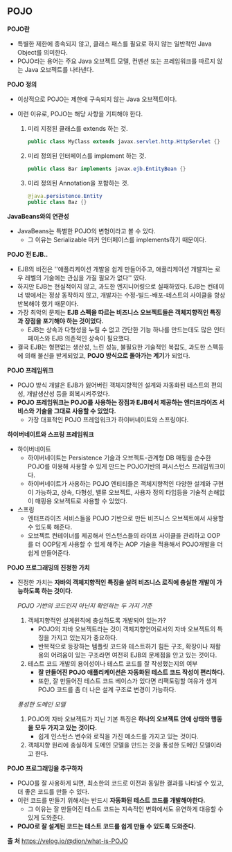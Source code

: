 ## POJO

**POJO란**

- 특별한 제한에 종속되지 않고, 클래스 패스를 필요로 하지 않는 일반적인 Java Object를 의미한다.
- POJO라는 용어는 주요 Java  오브젝트 모델, 컨벤션 또는 프레임워크를 따르지 않는 Java 오브젝트를 나타낸다.

**POJO 정의**

- 이상적으로 POJO는 제한에 구속되지 않는 Java 오브젝트이다.

- 이런 이유로, POJO는 해당 사항을 기피해야 한다.

  1. 미리 지정된 클래스를 extends 하는 것.

     ~~~java
     public class MyClass extends javax.servlet.http.HttpServlet {}
     ~~~

  2. 미리 정의된 인터페이스를 implement 하는 것.

     ~~~java
     public class Bar implements javax.ejb.EntityBean {}
     ~~~

  3. 미리 정의된 Annotation을 포함하는 것.

     ~~~java
     @java.persistence.Entity
     public class Baz {}
     ~~~



**JavaBeans와의 연관성**

- JavaBeans는 특별한 POJO의 변형이라고 볼 수 있다.
  - 그 이유는 Serializable 마커 인터페이스를 implements하기 때문이다.



**POJO 전 EJB..**

- EJB의 비전은 ''애플리케이션 개발을 쉽게 만들어주고, 애플리케이션 개발자는 로우 레벨의 기술에는 관심을 가질 필요가 없다'' 였다.
- 하지만 EJB는 현실적이지 않고, 과도한 엔지니어링으로 실패하였다. EJB는 컨테이너 밖에서는  정상 동작하지 않고, 개발자는 수정-빌드-배포-테스트의 사이클을 항상 반복해야 했기 때문이다.
- 가장 최악의 문제는 **EJB 스펙을 따르는 비즈니스 오브젝트들은 객체지향적인 특징과 장점을 포기해야 하는 것이었다.**
  - EJB는 상속과 다형성을 누릴 수 없고 간단한 기능 하나를 만드는데도 많은 인터페이스와 EJB 의존적인 상속이 필요했다.
- 결국 EJB는 형편없는 생산성, 느린 성능, 불필요한 기술적인 복잡도, 과도한 스펙등에 의해 불신을 받게되었고, **POJO 방식으로 돌아가는 계기**가 되었다.



**POJO 프레임워크**

- POJO 방식 개발은 EJB가 잃어버린 객체지향적인 설계와 자동화된 테스트의 편의성, 개발생산성 등을 회복시켜주었다.
- **POJO 프레임워크는 POJO를 사용하는 장점과 EJB에서 제공하는 엔터프라이즈 서비스와 기술을 그대로 사용할 수 있었다.**
  - 가장 대표적인 POJO 프레임워크가 하이버네이트와 스프링이다.



**하이버네이트와 스프링 프레임워크**

- 하이버네이트
  - 하이버네이트는 Persistence 기술과 오브젝트-관계형 DB 매핑을 순수한 POJO를 이용해 사용할 수 있게 만드는 POJO기반의 퍼시스턴스 프레임워크이다.
  - 하이버네이트가 사용하는 POJO 엔티티들은 객체지향적인 다양한 설계와 구현이 가능하고, 상속, 다형성, 밸류 오브젝트, 사용자 정의 타입등을 기술적 손해없이 매핑용 오브젝트로 사용할 수 있었다.
- 스프링
  - 엔터프라이즈 서비스들을 POJO 기반으로 만든 비즈니스 오브젝트에서 사용할 수 있도록 해준다.
  - 오브젝트 컨테이너를 제공해서 인스턴스들의 라이프 사이클을 관리하고 OOP를 더 OOP답게 사용할 수 있게 해주는 AOP 기술을 적용해서 POJO개발을 더 쉽게 만들어준다.



**POJO 프로그래밍의 진정한 가치**

- 진정한 가치는 **자바의 객체지향적인 특징을 살려 비즈니스 로직에 충실한 개발이 가능하도록 하는 것이다.**

  

  *POJO 기반의 코드인지 아닌지 확인하는 두 가지 기준*

  1. 객체지향적인 설계원칙에 충실하도록 개발되어 있는가?
     - POJO의 자바 오브젝트라는 것이 객체지향언어로서의 자바 오브젝트의 특징을 가지고 있는지가 중요하다.
     - 반복적으로 등장하는 템플릿 코드와 테스트하기 힘든 구조, 확장이나 재활용의 어려움이 있는 구조라면 여전히 EJB의 문제점을 안고 있는 것이다.
  2. 테스트 코드 개발의 용이성이나 테스트 코드를 잘 작성했는지의 여부
     - **잘 만들어진 POJO 애플리케이션은 자동화된 테스트 코드 작성이 편리하다.**
     - 또한, 잘 만들어진 테스트 코드 베이스가 있다면 리팩토링할 여유가 생겨 POJO 코드를 좀 더 나은 설계 구조로 변경이 가능하다.

  

  *풍성한 도메인 모델*

  1. POJO의 자바 오브젝트가 지닌 기본 특징은 **하나의 오브젝트 안에 상태와 행동을 모두 가지고 있는 것이다.**
     - 쉽게 인스턴스 변수와 로직을 가진 메소드를 가지고 있는 것이다.
  2. 객체지향 원리에 충실하게 도메인 모델을 만드는 것을 풍성한 도메인 모델이라고 한다.



**POJO 프로그래밍을 추구하자**

- POJO를 잘 사용하게 되면, 최소한의 코드로 이전과 동일한 결과를 나타낼 수 있고, 더 좋은 코드를 만들 수 있다.
- 이런 코드를 만들기 위해서는 반드시 **자동화된 테스트 코드를 개발해야한다.**
  - 그 이유는 잘 만들어진 테스트 코드는 지속적인 변화에서도 유연하게 대응할 수 있게 도와준다.
- **POJO로 잘 설계된 코드는 테스트 코드를 쉽게 만들 수 있도록 도와준다.**


**출 처**
https://velog.io/@dion/what-is-POJO
